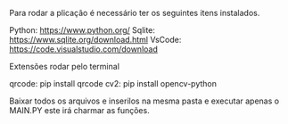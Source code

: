Para rodar a plicação é necessário ter os seguintes itens instalados.

Python: https://www.python.org/
Sqlite: https://www.sqlite.org/download.html
VsCode: https://code.visualstudio.com/download

Extensões rodar pelo terminal

qrcode: pip install qrcode
cv2: pip install opencv-python


Baixar todos os arquivos e inserilos na mesma pasta e executar apenas o MAIN.PY este irá
charmar as funções.
